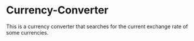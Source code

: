 # Currency-Converter
This is a currency converter that searches for the current exchange rate of some currencies.

